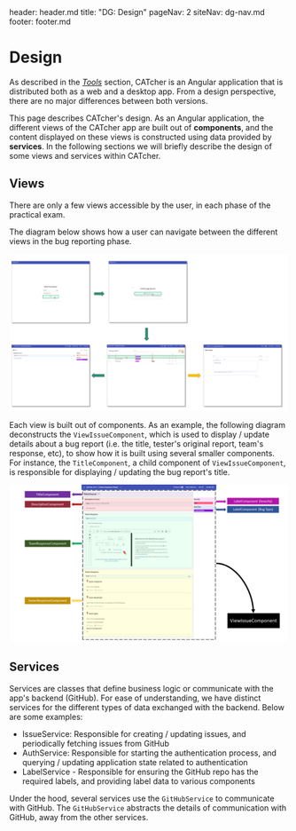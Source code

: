 <frontmatter>
  header: header.md
  title: "DG: Design"
  pageNav: 2
  siteNav: dg-nav.md
  footer: footer.md
</frontmatter>

# Design

As described in the [_Tools_](tools.md) section, CATcher is an Angular application that is distributed both as a web and a desktop app. From a design perspective, there are no major differences between
both versions.

This page describes CATcher's design. As an Angular application, the different
views of the CATcher app are built out of **components**, and the content displayed on these
views is constructed using data provided by **services**. In the following sections we will briefly describe the design of some views and services within CATcher.

## Views

There are only a few views accessible by the user, in each phase of the practical exam.

The diagram below shows how a user can navigate between the different views in the bug reporting phase.

![](../images/views-traversal.png)

Each view is built out of components.
As an example, the following diagram deconstructs the `ViewIssueComponent`, which is used to display / update details about a bug report (i.e. the title, tester's original report, team's response, etc), to show how it is built using several smaller components.
For instance, the `TitleComponent`, a child component of `ViewIssueComponent`, is responsible for
displaying / updating the bug report's title.

![](../images/large-component.png)


## Services

Services are classes that define business logic or communicate with the app's backend (GitHub). For ease of understanding, we have distinct services for the different types of data exchanged with the backend. Below are some examples:

- IssueService: Responsible for creating / updating issues, and periodically fetching issues from GitHub
- AuthService: Responsible for starting the authentication process, and querying / updating application state related to authentication
- LabelService - Responsible for ensuring the GitHub repo has the required labels, and providing label data to various components

Under the hood, several services use the `GitHubService` to communicate with GitHub.
The `GitHubService` abstracts the details of communication with GitHub, away from the other services.
